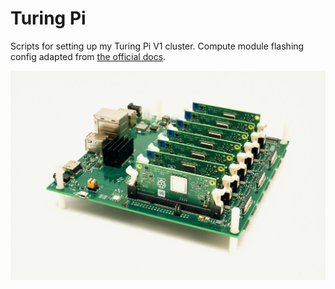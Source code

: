 # Turing Pi

Scripts for setting up my Turing Pi V1 cluster. Compute module flashing config adapted from [the official docs](https://docs.turingpi.com).

![turing-pi](./docs/turing-pi.jpeg)
